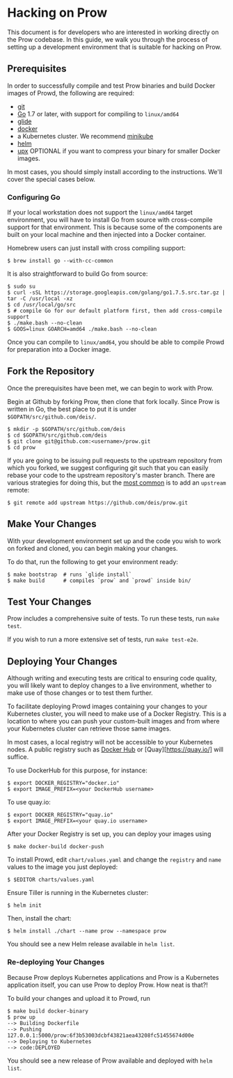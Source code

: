 # Hacking on Prow

This document is for developers who are interested in working directly on the Prow codebase. In
this guide, we walk you through the process of setting up a development environment that is
suitable for hacking on Prow.

## Prerequisites

In order to successfully compile and test Prow binaries and build Docker images of Prowd, the
following are required:

 - [git](https://git-scm.com/)
 - [Go](https://golang.org/) 1.7 or later, with support for compiling to `linux/amd64`
 - [glide](https://github.com/Masterminds/glide)
 - [docker](https://www.docker.com/)
 - a Kubernetes cluster. We recommend [minikube](https://github.com/kubernetes/minikube)
 - [helm](https://github.com/kubernetes/helm)
 - [upx](https://upx.github.io) OPTIONAL if you want to compress your binary for smaller Docker images.

In most cases, you should simply install according to the instructions. We'll cover the special
cases below.

### Configuring Go

If your local workstation does not support the `linux/amd64` target environment, you will have to
install Go from source with cross-compile support for that environment. This is because some of the
components are built on your local machine and then injected into a Docker container.

Homebrew users can just install with cross compiling support:

```
$ brew install go --with-cc-common
```

It is also straightforward to build Go from source:

```
$ sudo su
$ curl -sSL https://storage.googleapis.com/golang/go1.7.5.src.tar.gz | tar -C /usr/local -xz
$ cd /usr/local/go/src
$ # compile Go for our default platform first, then add cross-compile support
$ ./make.bash --no-clean
$ GOOS=linux GOARCH=amd64 ./make.bash --no-clean
```

Once you can compile to `linux/amd64`, you should be able to compile Prowd for preparation into a
Docker image.

## Fork the Repository

Once the prerequisites have been met, we can begin to work with Prow.

Begin at Github by forking Prow, then clone that fork locally. Since Prow is written in Go, the
best place to put it is under `$GOPATH/src/github.com/deis/`.

```
$ mkdir -p $GOPATH/src/github.com/deis
$ cd $GOPATH/src/github.com/deis
$ git clone git@github.com:<username>/prow.git
$ cd prow
```

If you are going to be issuing pull requests to the upstream repository from which you forked, we
suggest configuring git such that you can easily rebase your code to the upstream repository's
master branch. There are various strategies for doing this, but the
[most common](https://help.github.com/articles/fork-a-repo/) is to add an `upstream` remote:

```
$ git remote add upstream https://github.com/deis/prow.git
```

## Make Your Changes

With your development environment set up and the code you wish to work on forked and cloned, you
can begin making your changes.

To do that, run the following to get your environment ready:

```
$ make bootstrap  # runs `glide install`
$ make build      # compiles `prow` and `prowd` inside bin/
```

## Test Your Changes

Prow includes a comprehensive suite of tests. To run these tests, run `make test`.

If you wish to run a more extensive set of tests, run `make test-e2e`.

## Deploying Your Changes

Although writing and executing tests are critical to ensuring code quality, you will likely want to
deploy changes to a live environment, whether to make use of those changes or to test them further.

To facilitate deploying Prowd images containing your changes to your Kubernetes cluster, you will
need to make use of a Docker Registry. This is a location to where you can push your custom-built
images and from where your Kubernetes cluster can retrieve those same images.

In most cases, a local registry will not be accessible to your Kubernetes nodes. A public registry
such as [Docker Hub](https://hub.docker.com/) or [Quay][https://quay.io/] will suffice.

To use DockerHub for this purpose, for instance:

```
$ export DOCKER_REGISTRY="docker.io"
$ export IMAGE_PREFIX=<your DockerHub username>
```

To use quay.io:

```
$ export DOCKER_REGISTRY="quay.io"
$ export IMAGE_PREFIX=<your quay.io username>
```

After your Docker Registry is set up, you can deploy your images using

```
$ make docker-build docker-push
```

To install Prowd, edit `chart/values.yaml` and change the `registry` and `name` values to the image
you just deployed:

```
$ $EDITOR charts/values.yaml
```

Ensure Tiller is running in the Kubernetes cluster:

```
$ helm init
```

Then, install the chart:

```
$ helm install ./chart --name prow --namespace prow
```

You should see a new Helm release available in `helm list`.

### Re-deploying Your Changes

Because Prow deploys Kubernetes applications and Prow is a Kubernetes application itself, you can
use Prow to deploy Prow. How neat is that?!

To build your changes and upload it to Prowd, run

```
$ make build docker-binary
$ prow up
--> Building Dockerfile
--> Pushing 127.0.0.1:5000/prow:6f3b53003dcbf43821aea43208fc51455674d00e
--> Deploying to Kubernetes
--> code:DEPLOYED
```

You should see a new release of Prow available and deployed with `helm list`.
